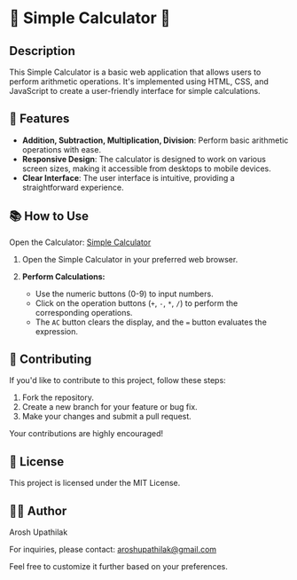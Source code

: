 # 🧮 Simple Calculator 🌈

## Description

This Simple Calculator is a basic web application that allows users to perform arithmetic operations. It's implemented using HTML, CSS, and JavaScript to create a user-friendly interface for simple calculations.

## 🚀 Features

- **Addition, Subtraction, Multiplication, Division**: Perform basic arithmetic operations with ease.
- **Responsive Design**: The calculator is designed to work on various screen sizes, making it accessible from desktops to mobile devices.
- **Clear Interface**: The user interface is intuitive, providing a straightforward experience.

## 📚 How to Use

Open the Calculator: [Simple Calculator](https://arosh-upathilak.github.io/Simple-Calculator/)

1. Open the Simple Calculator in your preferred web browser.

2. **Perform Calculations:**
   - Use the numeric buttons (0-9) to input numbers.
   - Click on the operation buttons (`+`, `-`, `*`, `/`) to perform the corresponding operations.
   - The `AC` button clears the display, and the `=` button evaluates the expression.

## 🤝 Contributing

If you'd like to contribute to this project, follow these steps:

1. Fork the repository.
2. Create a new branch for your feature or bug fix.
3. Make your changes and submit a pull request.

Your contributions are highly encouraged!

## 📝 License

This project is licensed under the MIT License.

## 👨‍💻 Author

Arosh Upathilak

For inquiries, please contact: [aroshupathilak@gmail.com ](aroshupathilak@gmail.com)

Feel free to customize it further based on your preferences.
